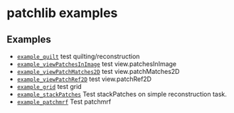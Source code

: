 patchlib examples
=================

Examples
--------
- [`example_quilt`](examples/example_quilt.m) test quilting/reconstruction
- [`example_viewPatchesInImage`](examples/example_viewPatchesInImage.m) test view.patchesInImage
- [`example_viewPatchMatches2D`](examples/example_viewPatchMatches2D.m) test view.patchMatches2D
- [`example_viewPatchRef2D`](examples/example_viewPatchRef2D.m) test view.patchRef2D
- [`example_grid`](examples/example_grid.m) test grid
- [`example_stackPatches`](examples/example_stackPatches.m) Test stackPatches on simple reconstruction task.
- [`example_patchmrf`](examples/example_patchmrf.m) Test patchmrf
